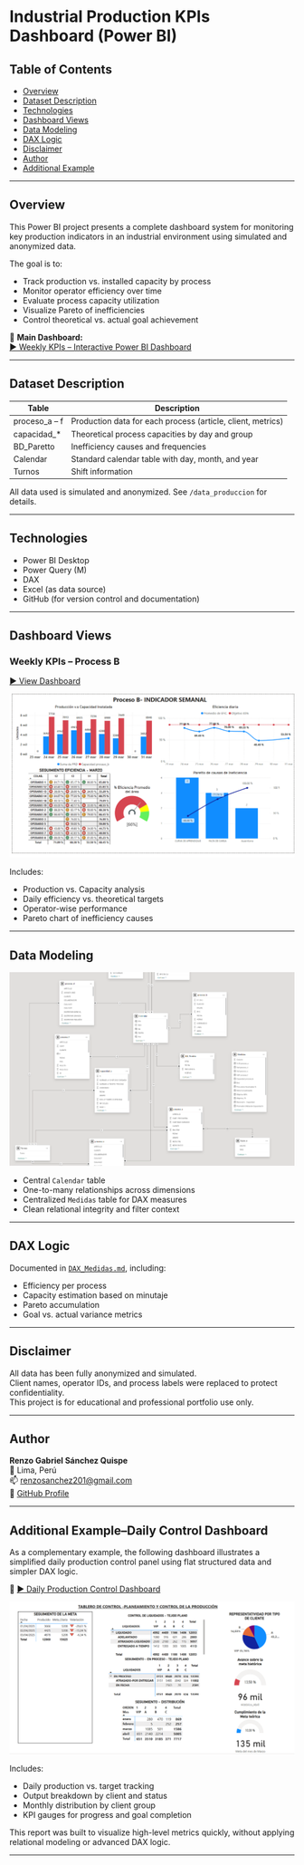 # Industrial Production KPIs Dashboard (Power BI)

## Table of Contents

- [Overview](#overview)
- [Dataset Description](#dataset-description)
- [Technologies](#technologies)
- [Dashboard Views](#dashboard-views)
- [Data Modeling](#data-modeling)
- [DAX Logic](#dax-logic)
- [Disclaimer](#disclaimer)
- [Author](#author)
- [Additional Example](#additional-example-daily-control-dashboard)

---

## Overview

This Power BI project presents a complete dashboard system for monitoring key production indicators in an industrial environment using simulated and anonymized data.

The goal is to:
- Track production vs. installed capacity by process
- Monitor operator efficiency over time
- Evaluate process capacity utilization
- Visualize Pareto of inefficiencies
- Control theoretical vs. actual goal achievement

🔗 **Main Dashboard:**  
[▶️ Weekly KPIs – Interactive Power BI Dashboard](https://app.powerbi.com/view?r=eyJrIjoiMzAxMjAyYzctMGM5My00NDk3LTg4NjAtN2I4ZmE4MDgwZjZkIiwidCI6IjdmMDBjMGNjLTE3NzgtNDBlOS1iMTAzLWU2N2Q1MGE0NWMwZSJ9)

---

## Dataset Description

| Table            | Description                                                  |
|------------------|--------------------------------------------------------------|
| proceso_a – f    | Production data for each process (article, client, metrics)  |
| capacidad_*      | Theoretical process capacities by day and group              |
| BD_Paretto       | Inefficiency causes and frequencies                          |
| Calendar         | Standard calendar table with day, month, and year            |
| Turnos           | Shift information                                            |

All data used is simulated and anonymized. See `/data_produccion` for details.

---

## Technologies

- Power BI Desktop
- Power Query (M)
- DAX
- Excel (as data source)
- GitHub (for version control and documentation)

---

## Dashboard Views

### Weekly KPIs – Process B  
[▶️ View Dashboard](https://app.powerbi.com/view?r=eyJrIjoiMzAxMjAyYzctMGM5My00NDk3LTg4NjAtN2I4ZmE4MDgwZjZkIiwidCI6IjdmMDBjMGNjLTE3NzgtNDBlOS1iMTAzLWU2N2Q1MGE0NWMwZSJ9)

![Weekly KPI](./screenshots/dashboard_kpi_semanal.png)

Includes:
- Production vs. Capacity analysis
- Daily efficiency vs. theoretical targets
- Operator-wise performance
- Pareto chart of inefficiency causes

---

## Data Modeling

![Data Model](./screenshots/modelo_relacional_powerbi.png)

- Central `Calendar` table  
- One-to-many relationships across dimensions  
- Centralized `Medidas` table for DAX measures  
- Clean relational integrity and filter context  

---

## DAX Logic

Documented in [`DAX_Medidas.md`](./DAX_Medidas.md), including:

- Efficiency per process
- Capacity estimation based on minutaje
- Pareto accumulation
- Goal vs. actual variance metrics

---

## Disclaimer

All data has been fully anonymized and simulated.  
Client names, operator IDs, and process labels were replaced to protect confidentiality.  
This project is for educational and professional portfolio use only.

---

## Author

**Renzo Gabriel Sánchez Quispe**  
📍 Lima, Perú  
📫 renzosanchez201@gmail.com  
🔗 [GitHub Profile](https://github.com/renzosan25)

---

## Additional Example–Daily Control Dashboard

As a complementary example, the following dashboard illustrates a simplified daily production control panel using flat structured data and simpler DAX logic.

🔗 [▶️ Daily Production Control Dashboard](https://app.powerbi.com/view?r=eyJrIjoiYzlkMmRhNGEtZWUwYy00MWNmLWE5YTItZGFiMjVlMmZlNTNlIiwidCI6IjdmMDBjMGNjLTE3NzgtNDBlOS1iMTAzLWU2N2Q1MGE0NWMwZSJ9)

![Production Control](./screenshots/dashboard_control_salidas.png)

Includes:
- Daily production vs. target tracking
- Output breakdown by client and status
- Monthly distribution by client group
- KPI gauges for progress and goal completion

This report was built to visualize high-level metrics quickly, without applying relational modeling or advanced DAX logic.

---

